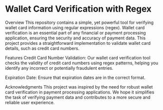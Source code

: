 # Wallet Card Verification with Regex
Overview
This repository contains a simple, yet powerful tool for verifying wallet card information using regular expressions (regex). Wallet card verification is an essential part of any financial or payment processing application, ensuring the security and accuracy of payment data. This project provides a straightforward implementation to validate wallet card details, such as credit card numbers.

Features
Credit Card Number Validation: Our wallet card verification tool checks the validity of credit card numbers using regex patterns, helping you identify any incorrect or potentially fraudulent entries.

Expiration Date: Ensure that expiration dates are in the correct format.

Acknowledgments
This project was inspired by the need for robust wallet card verification in payment processing applications. We hope it simplifies the task of verifying payment data and contributes to a more secure and reliable user experience.